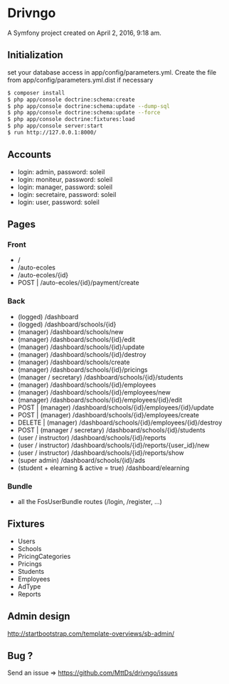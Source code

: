 Drivngo
=======

A Symfony project created on April 2, 2016, 9:18 am.

## Initialization

set your database access in app/config/parameters.yml. Create the file from app/config/parameters.yml.dist if necessary

```sh
$ composer install
$ php app/console doctrine:schema:create
$ php app/console doctrine:schema:update --dump-sql
$ php app/console doctrine:schema:update --force
$ php app/console doctrine:fixtures:load
$ php app/console server:start
$ run http://127.0.0.1:8000/
```

## Accounts

- login: admin, password: soleil
- login: moniteur, password: soleil
- login: manager, password: soleil
- login: secretaire, password: soleil
- login: user, password: soleil

## Pages

### Front

* /
* /auto-ecoles
* /auto-ecoles/{id}
* POST | /auto-ecoles/{id}/payment/create

### Back

* (logged) /dashboard
* (logged) /dashboard/schools/{id}
* (manager) /dashboard/schools/new
* (manager) /dashboard/schools/{id}/edit
* (manager) /dashboard/schools/{id}/update
* (manager) /dashboard/schools/{id}/destroy
* (manager) /dashboard/schools/create
* (manager) /dashboard/schools/{id}/pricings
* (manager / secretary) /dashboard/schools/{id}/students
* (manager) /dashboard/schools/{id}/employees
* (manager) /dashboard/schools/{id}/employees/new
* (manager) /dashboard/schools/{id}/employees/{id}/edit
* POST | (manager) /dashboard/schools/{id}/employees/{id}/update
* POST | (manager) /dashboard/schools/{id}/employees/create
* DELETE | (manager) /dashboard/schools/{id}/employees/{id}/destroy
* POST | (manager / secretary) /dashboard/schools/{id}/students
* (user / instructor) /dashboard/schools/{id}/reports
* (user / instructor) /dashboard/schools/{id}/reports/{user_id}/new
* (user / instructor) /dashboard/schools/{id}/reports/show
* (super admin) /dashboard/schools/{id}/ads
* (student + elearning & active = true) /dashboard/elearning

### Bundle 

* all the FosUserBundle routes (/login, /register, ...)

## Fixtures

* Users 
* Schools
* PricingCategories
* Pricings
* Students
* Employees
* AdType
* Reports

## Admin design

http://startbootstrap.com/template-overviews/sb-admin/

## Bug ?

Send an issue => https://github.com/MttDs/drivngo/issues
